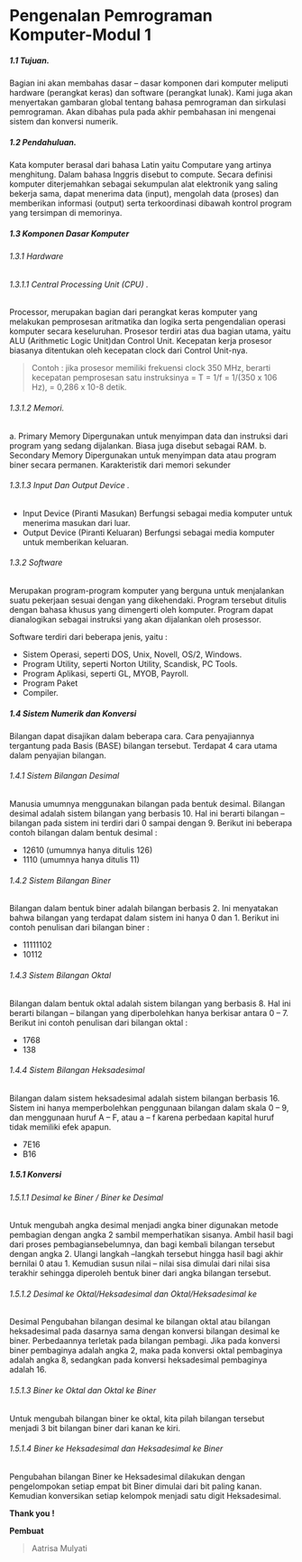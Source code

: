 # Pengenalan Pemrograman Komputer-Modul 1

##### 1.1 Tujuan.

Bagian ini akan membahas dasar – dasar komponen dari komputer meliputi hardware 
(perangkat keras) dan software (perangkat lunak). Kami juga akan menyertakan  gambaran global tentang bahasa pemrograman dan sirkulasi pemrograman. Akan 
dibahas pula pada akhir pembahasan ini mengenai sistem dan konversi numerik.

##### 1.2 Pendahuluan.
Kata komputer berasal dari bahasa Latin yaitu Computare yang artinya menghitung. 
Dalam bahasa Inggris disebut to compute. Secara definisi komputer diterjemahkan 
sebagai sekumpulan alat elektronik yang saling bekerja sama, dapat menerima data 
(input), mengolah data (proses) dan memberikan informasi (output) serta terkoordinasi dibawah kontrol program yang tersimpan di memorinya.

##### 1.3 Komponen Dasar Komputer
###### 1.3.1 Hardware
###### 1.3.1.1 Central Processing Unit (CPU) .
Processor, merupakan bagian dari perangkat keras komputer yang melakukan 
pemprosesan aritmatika dan logika serta pengendalian operasi komputer secara 
keseluruhan. Prosesor terdiri atas dua bagian utama, yaitu ALU (Arithmetic Logic Unit)dan Control Unit. Kecepatan kerja prosesor biasanya ditentukan oleh kecepatan clock dari Control Unit-nya. 

> Contoh : jika prosesor memiliki frekuensi clock 350 MHz, berarti kecepatan pemprosesan 
satu instruksinya = T = 1/f = 1/(350 x 106 Hz), = 0,286 x 10-8 detik. 

###### 1.3.1.2 Memori.

a. Primary Memory 
Dipergunakan untuk menyimpan data dan instruksi dari program yang sedang 
dijalankan. Biasa juga disebut sebagai RAM.
b. Secondary Memory 
Dipergunakan untuk menyimpan data atau program biner secara permanen. 
Karakteristik dari memori sekunder

###### 1.3.1.3 Input Dan Output Device .
- Input Device (Piranti Masukan) 
Berfungsi sebagai media komputer untuk menerima masukan dari luar.
- Output Device (Piranti Keluaran) 
Berfungsi sebagai media komputer untuk memberikan keluaran.

###### 1.3.2 Software
Merupakan program-program komputer yang berguna untuk menjalankan suatu 
pekerjaan sesuai dengan yang dikehendaki. Program tersebut ditulis dengan bahasa 
khusus yang dimengerti oleh komputer. Program dapat dianalogikan sebagai instruksi yang akan dijalankan oleh prosessor.

 Software terdiri dari beberapa jenis, yaitu : 
- Sistem Operasi, seperti DOS, Unix, Novell, OS/2, Windows. 
- Program Utility, seperti Norton Utility, Scandisk, PC Tools. 
- Program Aplikasi, seperti GL, MYOB, Payroll.
- Program Paket
- Compiler. 

##### 1.4 Sistem Numerik dan Konversi 
Bilangan dapat disajikan dalam beberapa cara. Cara penyajiannya tergantung pada Basis (BASE) bilangan tersebut. Terdapat 4 cara utama dalam penyajian bilangan.

###### 1.4.1 Sistem Bilangan Desimal 
Manusia umumnya menggunakan bilangan pada bentuk desimal. Bilangan desimal 
adalah sistem bilangan yang berbasis 10. Hal ini berarti bilangan – bilangan pada sistem ini terdiri dari 0 sampai dengan 9. Berikut ini beberapa contoh bilangan dalam bentuk desimal : 
- 12610 (umumnya hanya ditulis 126) 
- 1110 (umumnya hanya ditulis 11)

###### 1.4.2 Sistem Bilangan Biner 
Bilangan dalam bentuk biner adalah bilangan berbasis 2. Ini menyatakan bahwa 
bilangan yang terdapat dalam sistem ini hanya 0 dan 1. Berikut ini contoh penulisan dari bilangan biner : 
- 11111102
- 10112 

###### 1.4.3 Sistem Bilangan Oktal 
Bilangan dalam bentuk oktal adalah sistem bilangan yang berbasis 8. Hal ini berarti bilangan – bilangan yang diperbolehkan hanya berkisar antara 0 – 7. Berikut ini contoh penulisan dari bilangan oktal : 
- 1768 
- 138 

###### 1.4.4 Sistem Bilangan Heksadesimal 
Bilangan dalam sistem heksadesimal adalah sistem bilangan berbasis 16. Sistem ini 
hanya memperbolehkan penggunaan bilangan dalam skala 0 – 9, dan menggunaan 
huruf A – F, atau a – f karena perbedaan kapital huruf tidak memiliki efek apapun.
- 7E16
- B16

##### 1.5.1 Konversi 

###### 1.5.1.1 Desimal ke Biner / Biner ke Desimal 
Untuk mengubah angka desimal menjadi angka biner digunakan metode pembagian
dengan angka 2 sambil memperhatikan sisanya. Ambil hasil bagi dari proses pembagiansebelumnya, dan bagi kembali bilangan tersebut dengan angka 2. Ulangi langkah –langkah tersebut hingga hasil bagi akhir bernilai 0 atau 1. Kemudian susun nilai – nilai sisa dimulai dari nilai sisa terakhir sehingga diperoleh bentuk biner dari angka bilangan tersebut. 

###### 1.5.1.2 Desimal ke Oktal/Heksadesimal dan Oktal/Heksadesimal ke 
Desimal 
Pengubahan bilangan desimal ke bilangan oktal atau bilangan heksadesimal pada 
dasarnya sama dengan konversi bilangan desimal ke biner. Perbedaannya terletak pada bilangan pembagi. Jika pada konversi biner pembaginya adalah angka 2, maka pada konversi oktal pembaginya adalah angka 8, sedangkan pada konversi heksadesimal pembaginya adalah 16.

###### 1.5.1.3 Biner ke Oktal dan Oktal ke Biner 
Untuk mengubah bilangan biner ke oktal, kita pilah bilangan tersebut menjadi 3 bit bilangan biner dari kanan ke kiri.

###### 1.5.1.4 Biner ke Heksadesimal dan Heksadesimal ke Biner 
Pengubahan bilangan Biner ke Heksadesimal dilakukan dengan pengelompokan setiap 
empat bit Biner dimulai dari bit paling kanan. Kemudian konversikan setiap kelompok menjadi satu digit Heksadesimal.


**Thank you !**



**Pembuat**
> Aatrisa Mulyati